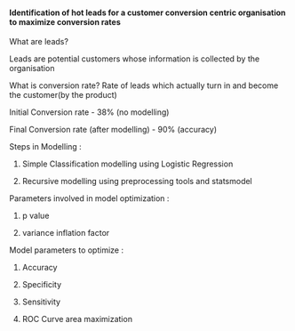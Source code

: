 #### Identification of hot leads for a customer conversion centric organisation to maximize conversion rates

What are leads?

Leads are potential customers whose information is collected by the organisation

What is conversion rate?
Rate of leads which actually turn in and become the customer(by the product)

Initial Conversion rate - 38% (no modelling)

Final Conversion rate (after modelling) - 90% (accuracy)

Steps in Modelling :

1) Simple Classification modelling using Logistic Regression

2) Recursive modelling using preprocessing tools and statsmodel

Parameters involved in model optimization :

1) p value

2) variance inflation factor

Model parameters to optimize :

1) Accuracy

2) Specificity

3) Sensitivity

4) ROC Curve area maximization


